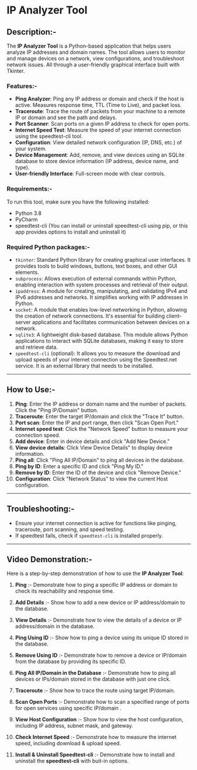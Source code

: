 # IP Analyzer Tool

## Description:-
The **IP Analyzer Tool** is a Python-based application that helps users analyze IP addresses and domain names. The tool allows users to monitor and manage devices on a network, view configurations, and troubleshoot network issues. All through a user-friendly graphical interface built with Tkinter.

### Features:-
- **Ping Analyzer**:  Ping any IP address or domain and check if the host is active. Measures response time, TTL (Time to Live), and packet loss.
- **Traceroute**:  Trace the route of packets from your machine to a remote IP or domain and see the path and delays.
- **Port Scanner**:  Scan ports on a given IP address to check for open ports.
- **Internet Speed Test**:  Measure the speed of your internet connection using the speedtest-cli tool.
- **Configuration**:  View detailed network configuration (IP, DNS, etc.) of your system.
- **Device Management**:  Add, remove, and view devices using an SQLite database to store device information (IP address, device name, and type).
- **User-friendly Interface**:  Full-screen mode with clear controls.

### Requirements:-
To run this tool, make sure you have the following installed:
- Python 3.8
- PyCharm
- speedtest-cli (You can install or uninstall speedtest-cli using pip, or this app provides options to install and uninstall it)

### Required Python packages:-
- `tkinter`: Standard Python library for creating graphical user interfaces. It provides tools to build windows, buttons, text boxes, and other GUI elements.
- `subprocess`: Allows execution of external commands within Python, enabling interaction with system processes and retrieval of their output.
- `ipaddress`: A module for creating, manipulating, and validating IPv4 and IPv6 addresses and networks. It simplifies working with IP addresses in Python.
- `socket`: A module that enables low-level networking in Python, allowing the creation of network connections. It's essential for building client-server applications and facilitates communication between devices on a network.
- `sqlite3`: A lightweight disk-based database. This module allows Python applications to interact with SQLite databases, making it easy to store and retrieve data.
- `speedtest-cli` (optional): It allows you to measure the download and upload speeds of your internet connection using the Speedtest.net service. It is an external library that needs to be installed.
---

## How to Use:-
1. **Ping**: Enter the IP address or domain name and the number of packets. Click the "Ping IP/Domain" button.
2. **Traceroute**: Enter the target IP/domain and click the "Trace It" button.
3. **Port scan**: Enter the IP and port range, then click "Scan Open Port."
4. **Internet speed test**: Click the "Network Speed" button to measure your connection speed.
5. **Add device**: Enter in device details and click "Add New Device."
6. **View device details**: Click View Device Details" to display device information.
7. **Ping all**: Click "Ping All IP/Domain" to ping all devices in the database.
8. **Ping by ID**: Enter a specific ID and click "Ping My ID."
9. **Remove by ID**: Enter the ID of the device and click "Remove Device."
10. **Configuration**: Click "Network Status" to view the current Host configuration.

---

## Troubleshooting:-
- Ensure your internet connection is active for functions like pinging, traceroute, port scanning, and speed testing.
- If speedtest fails, check if `speedtest-cli` is installed properly.

---

## Video Demonstration:-

Here is a step-by-step demonstration of how to use the **IP Analyzer Tool**:

1. **Ping** :- Demonstrate how to ping a specific IP address or domain to check its reachability and response time.  
   

2. **Add Details** :- Show how to add a new device or IP address/domain to the database.  
   

3. **View Details** :- Demonstrate how to view the details of a device or IP address/domain in the database.  
   

4. **Ping Using ID** :- Show how to ping a device using its unique ID stored in the database.  
   

5. **Remove Using ID** :- Demonstrate how to remove a device or IP/domain from the database by providing its specific ID.  
   

6. **Ping All IP/Domain in the Database** :- Demonstrate how to ping all devices or IPs/domain stored in the database with just one click.  
   

7. **Traceroute** :- Show how to trace the route using target IP/domain.  
   

8. **Scan Open Ports** :- Demonstrate how to scan a specified range of ports for open services using specific IP/domain .  
   

9. **View Host Configuration** :- Show how to view the host configuration, including IP address, subnet mask, and gateway.  
   

10. **Check Internet Speed** :- Demonstrate how to measure the internet speed, including download & upload speed.  
    

11. **Install & Uninstall Speedtest-cli** :- Demonstrate how to install and uninstall the **speedtest-cli** with buit-in options.

